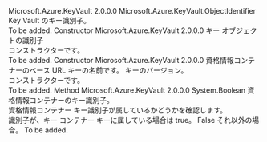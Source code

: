 <Type Name="KeyIdentifier" FullName="Microsoft.Azure.KeyVault.KeyIdentifier">
  <TypeSignature Language="C#" Value="public sealed class KeyIdentifier : Microsoft.Azure.KeyVault.ObjectIdentifier" />
  <TypeSignature Language="ILAsm" Value=".class public auto ansi sealed beforefieldinit KeyIdentifier extends Microsoft.Azure.KeyVault.ObjectIdentifier" />
  <TypeSignature Language="DocId" Value="T:Microsoft.Azure.KeyVault.KeyIdentifier" />
  <TypeSignature Language="VB.NET" Value="Public NotInheritable Class KeyIdentifier&#xA;Inherits ObjectIdentifier" />
  <TypeSignature Language="F#" Value="type KeyIdentifier = class&#xA;    inherit ObjectIdentifier" />
  <AssemblyInfo>
    <AssemblyName>Microsoft.Azure.KeyVault</AssemblyName>
    <AssemblyVersion>2.0.0.0</AssemblyVersion>
  </AssemblyInfo>
  <Base>
    <BaseTypeName>Microsoft.Azure.KeyVault.ObjectIdentifier</BaseTypeName>
  </Base>
  <Interfaces />
  <Docs>
    <summary>
            Key Vault のキー識別子。
            </summary>
    <remarks>To be added.</remarks>
  </Docs>
  <Members>
    <Member MemberName=".ctor">
      <MemberSignature Language="C#" Value="public KeyIdentifier (string identifier);" />
      <MemberSignature Language="ILAsm" Value=".method public hidebysig specialname rtspecialname instance void .ctor(string identifier) cil managed" />
      <MemberSignature Language="DocId" Value="M:Microsoft.Azure.KeyVault.KeyIdentifier.#ctor(System.String)" />
      <MemberSignature Language="VB.NET" Value="Public Sub New (identifier As String)" />
      <MemberSignature Language="F#" Value="new Microsoft.Azure.KeyVault.KeyIdentifier : string -&gt; Microsoft.Azure.KeyVault.KeyIdentifier" Usage="new Microsoft.Azure.KeyVault.KeyIdentifier identifier" />
      <MemberType>Constructor</MemberType>
      <AssemblyInfo>
        <AssemblyName>Microsoft.Azure.KeyVault</AssemblyName>
        <AssemblyVersion>2.0.0.0</AssemblyVersion>
      </AssemblyInfo>
      <Parameters>
        <Parameter Name="identifier" Type="System.String" />
      </Parameters>
      <Docs>
        <param name="identifier">キー オブジェクトの識別子</param>
        <summary>
            コンストラクターです。
            </summary>
        <remarks>To be added.</remarks>
      </Docs>
    </Member>
    <Member MemberName=".ctor">
      <MemberSignature Language="C#" Value="public KeyIdentifier (string vaultBaseUrl, string name, string version = &quot;&quot;);" />
      <MemberSignature Language="ILAsm" Value=".method public hidebysig specialname rtspecialname instance void .ctor(string vaultBaseUrl, string name, string version) cil managed" />
      <MemberSignature Language="DocId" Value="M:Microsoft.Azure.KeyVault.KeyIdentifier.#ctor(System.String,System.String,System.String)" />
      <MemberSignature Language="VB.NET" Value="Public Sub New (vaultBaseUrl As String, name As String, Optional version As String = &quot;&quot;)" />
      <MemberSignature Language="F#" Value="new Microsoft.Azure.KeyVault.KeyIdentifier : string * string * string -&gt; Microsoft.Azure.KeyVault.KeyIdentifier" Usage="new Microsoft.Azure.KeyVault.KeyIdentifier (vaultBaseUrl, name, version)" />
      <MemberType>Constructor</MemberType>
      <AssemblyInfo>
        <AssemblyName>Microsoft.Azure.KeyVault</AssemblyName>
        <AssemblyVersion>2.0.0.0</AssemblyVersion>
      </AssemblyInfo>
      <Parameters>
        <Parameter Name="vaultBaseUrl" Type="System.String" />
        <Parameter Name="name" Type="System.String" />
        <Parameter Name="version" Type="System.String" />
      </Parameters>
      <Docs>
        <param name="vaultBaseUrl"> 資格情報コンテナーのベース URL</param>
        <param name="name"> キーの名前です。 </param>
        <param name="version"> キーのバージョン。</param>
        <summary>
            コンストラクターです。
            </summary>
        <remarks>To be added.</remarks>
      </Docs>
    </Member>
    <Member MemberName="IsKeyIdentifier">
      <MemberSignature Language="C#" Value="public static bool IsKeyIdentifier (string identifier);" />
      <MemberSignature Language="ILAsm" Value=".method public static hidebysig bool IsKeyIdentifier(string identifier) cil managed" />
      <MemberSignature Language="DocId" Value="M:Microsoft.Azure.KeyVault.KeyIdentifier.IsKeyIdentifier(System.String)" />
      <MemberSignature Language="VB.NET" Value="Public Shared Function IsKeyIdentifier (identifier As String) As Boolean" />
      <MemberSignature Language="F#" Value="static member IsKeyIdentifier : string -&gt; bool" Usage="Microsoft.Azure.KeyVault.KeyIdentifier.IsKeyIdentifier identifier" />
      <MemberType>Method</MemberType>
      <AssemblyInfo>
        <AssemblyName>Microsoft.Azure.KeyVault</AssemblyName>
        <AssemblyVersion>2.0.0.0</AssemblyVersion>
      </AssemblyInfo>
      <ReturnValue>
        <ReturnType>System.Boolean</ReturnType>
      </ReturnValue>
      <Parameters>
        <Parameter Name="identifier" Type="System.String" />
      </Parameters>
      <Docs>
        <param name="identifier">資格情報コンテナーのキー識別子。</param>
        <summary>
            資格情報コンテナー キー識別子が属しているかどうかを確認します。
            </summary>
        <returns>識別子が、キー コンテナー キーに属している場合は true。 False それ以外の場合。</returns>
        <remarks>To be added.</remarks>
      </Docs>
    </Member>
  </Members>
</Type>